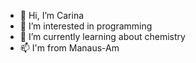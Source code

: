 - 👋 Hi, I’m Carina
- 👀 I’m interested in programming
- 🌱 I’m currently learning about chemistry
- 📫 I'm from Manaus-Am

<!---
c4r1n4/c4r1n4 is a ✨ special ✨ repository because its `README.md` (this file) appears on your GitHub profile.
You can click the Preview link to take a look at your changes.
--->
